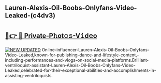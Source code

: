 ## Lauren-Alexis-Oil-Boobs-Onlyfans-Video-Leaked-(c4dv3)


# <h2><a href="https://mediaupload.pro?-19M">🔗👉 🔴 Private-P𝚑ot𝚘𝚜-V𝚒d𝚎o</a></h2>

[![NEW UPDATED](https://i.imgur.com/0qMVB7G.gif)](https://mediaupload.pro?-19M)
Online-influencer-Lauren-Alexis-Oil-Boobs-Onlyfans-Video-Leaked,known-for-publishing-dance-and-lifestyle-content,-including-performances-and-vlogs-on-social-media-platforms.Brilliant-ventriloquist-assistant-Lauren-Alexis-Oil-Boobs-Onlyfans-Video-Leaked,celebrated-for-their-exceptional-abilities-and-accomplishments-in-assisting-ventriloquists.  
